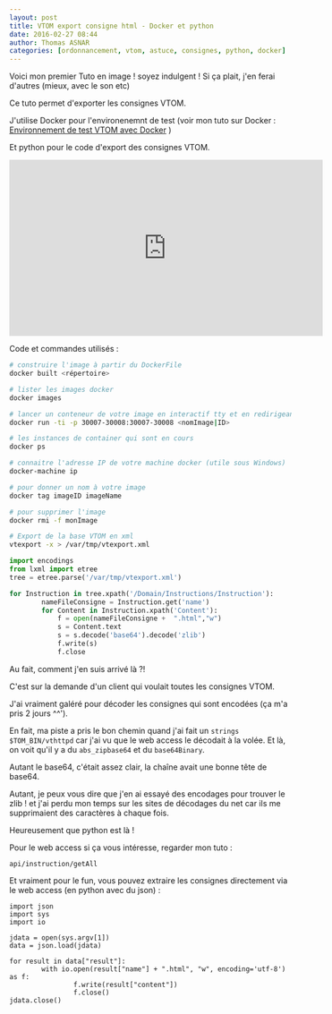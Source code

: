 ```yaml
---
layout: post
title: VTOM export consigne html - Docker et python 
date: 2016-02-27 08:44
author: Thomas ASNAR
categories: [ordonnancement, vtom, astuce, consignes, python, docker]
---
```

Voici mon premier Tuto en image ! soyez indulgent ! 
Si ça plait, j'en ferai d'autres (mieux, avec le son etc)

Ce tuto permet d'exporter les consignes VTOM.

J'utilise Docker pour l'environenemnt de test (voir mon tuto sur Docker : [Environnement de test VTOM avec Docker](https://thomas-asnar.github.io/docker-installation-serveur-vtom-test/) )

Et python pour le code d'export des consignes VTOM.

<iframe width="560" height="315" src="https://www.youtube.com/embed/kkIw48L9EA0" frameborder="0" allowfullscreen></iframe>

Code et commandes utilisés : 

```bash
# construire l'image à partir du DockerFile
docker built <répertoire>

# lister les images docker
docker images

# lancer un conteneur de votre image en interactif tty et en redirigeant les ports de votre machine vers le conteneur (IHM)
docker run -ti -p 30007-30008:30007-30008 <nomImage|ID>

# les instances de container qui sont en cours
docker ps

# connaitre l'adresse IP de votre machine docker (utile sous Windows)
docker-machine ip

# pour donner un nom à votre image
docker tag imageID imageName

# pour supprimer l'image
docker rmi -f monImage

# Export de la base VTOM en xml
vtexport -x > /var/tmp/vtexport.xml
```

```python
import encodings
from lxml import etree
tree = etree.parse('/var/tmp/vtexport.xml')

for Instruction in tree.xpath('/Domain/Instructions/Instruction'):
		nameFileConsigne = Instruction.get('name')
		for Content in Instruction.xpath('Content'):
			f = open(nameFileConsigne +  ".html","w")
			s = Content.text
			s = s.decode('base64').decode('zlib')
			f.write(s)
			f.close
```


Au fait, comment j'en suis arrivé là ?!

C'est sur la demande d'un client qui voulait toutes les consignes VTOM.

J'ai vraiment galéré pour décoder les consignes qui sont encodées (ça m'a pris 2 jours ^^').

En fait, ma piste a pris le bon chemin quand j'ai fait un `strings $TOM_BIN/vthttpd` car j'ai vu que le web access le décodait à la volée. Et là, on voit qu'il y a du `abs_zipbase64` et du `base64Binary`.

Autant le base64, c'était assez clair, la chaîne avait une bonne tête de base64.

Autant, je peux vous dire que j'en ai essayé des encodages pour trouver le zlib ! et j'ai perdu mon temps sur les sites de décodages du net car ils me supprimaient des caractères à chaque fois.

Heureusement que python est là !


Pour le web access si ça vous intéresse, regarder mon tuto : 
```
api/instruction/getAll 
```

Et vraiment pour le fun, vous pouvez extraire les consignes directement via le web access (en python avec du json) : 

```
import json
import sys
import io

jdata = open(sys.argv[1])
data = json.load(jdata)

for result in data["result"]:
        with io.open(result["name"] + ".html", "w", encoding='utf-8') as f:
                f.write(result["content"])
                f.close()
jdata.close()
```
